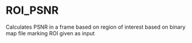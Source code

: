 # ROI_PSNR
Calculates PSNR in a frame based on region of interest based on binary map file marking ROI given as input
